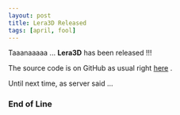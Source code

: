 ```yaml
--- 
layout: post
title: Lera3D Released
tags: [april, fool] 
---
```


Taaanaaaaa ... **Lera3D** has been released !!!

The source code is on GitHub as usual right [here](http://en.wikipedia.org/wiki/April_Fools'_Day) .

Until next time, as server said ...

### End of Line

